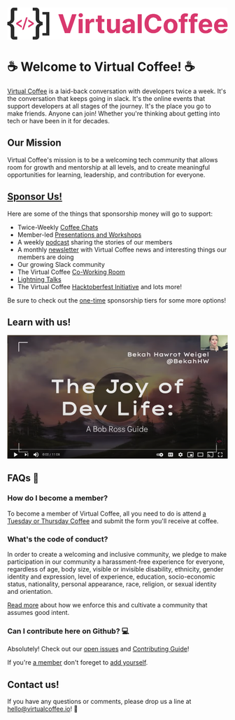 ![Virtual Coffee full logo - brackets and carets making a mug shape before the words "Virtual Coffee"](https://github.com/Virtual-Coffee/.github/raw/main/virtual-coffee-full.png)


:coffee: Welcome to Virtual Coffee! :coffee:
======
[Virtual Coffee](https://virtualcoffee.io) is a laid-back conversation with developers twice a week. It's the conversation that keeps going in slack. It's the online events that support developers at all stages of the journey. It's the place you go to make friends. Anyone can join! Whether you're thinking about getting into tech or have been in it for decades.

Our Mission
------
Virtual Coffee's mission is to be a welcoming tech community that allows room for growth and mentorship at all levels, and to create meaningful opportunities for learning, leadership, and contribution for everyone.

[Sponsor Us!](https://github.com/sponsors/Virtual-Coffee)
------
Here are some of the things that sponsorship money will go to support:

* Twice-Weekly [Coffee Chats](https://virtualcoffee.io/events/)
* Member-led [Presentations and Workshops]( https://www.youtube.com/playlist?list=PLh9uT23TA65idCyc_orC85RefgY_-fKsG)
* A weekly [podcast](https://virtualcoffee.io/podcast/) sharing the stories of our members
* A monthly [newsletter](https://virtualcoffee.io/newsletter/) with Virtual Coffee news and interesting things our members are doing
* Our growing Slack community
* The Virtual Coffee [Co-Working Room](https://dev.to/virtualcoffee/how-the-virtual-coffee-coworking-room-works-2a89)
* [Lightning Talks](https://www.youtube.com/playlist?list=PLh9uT23TA65infGqUUaVibI0IssI0G6NY)
* The Virtual Coffee [Hacktoberfest Initiative](https://hacktoberfest.virtualcoffee.io)
and lots more!


Be sure to check out the [one-time](https://github.com/sponsors/Virtual-Coffee?frequency=one-time) sponsorship tiers for some more options!

Learn with us!
------
[![A youtube video thumbnail showing 'Bekah Hawrot Wigel @BekahHW The Joy of Dev Life: A Bob Ross Guide'](https://github.com/Virtual-Coffee/.github/raw/main/TheJoyOfDevLifePreview.png)](https://www.youtube.com/c/virtualcoffeeio)

FAQs :pencil:
------
### How do I become a member?
To become a member of Virtual Coffee, all you need to do is attend [a Tuesday or Thursday Coffee](https://virtualcoffee.io/events/) and submit the form you'll receive at coffee.
### What's the code of conduct?
In order to create a welcoming and inclusive community, we pledge to make participation in our community a harassment-free experience for everyone, regardless of age, body size, visible or invisible disability, ethnicity, gender identity and expression, level of experience, education, socio-economic status, nationality, personal appearance, race, religion, or sexual identity and orientation.

[Read more](https://virtualcoffee.io/code-of-conduct) about how we enforce this and cultivate a community that assumes good intent.
### Can I contribute here on Github? :computer:
Absolutely! Check out our [open issues](https://github.com/Virtual-Coffee/virtualcoffee.io/issues) and [Contributing Guide](https://github.com/Virtual-Coffee/virtualcoffee.io/blob/main/CONTRIBUTING.md)!

If you're [a member](https://virtualcoffee.io/members/) don't foreget to [add yourself](https://github.com/Virtual-Coffee/virtualcoffee.io/issues/13).

Contact us!
------
If you have any questions or comments, please drop us a line at hello@virtualcoffee.io! :email:
